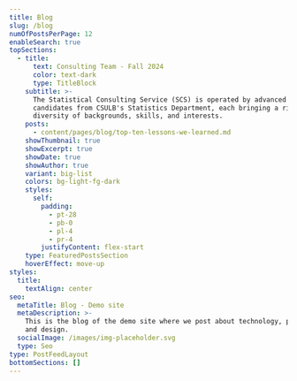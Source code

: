```yaml
---
title: Blog
slug: /blog
numOfPostsPerPage: 12
enableSearch: true
topSections:
  - title:
      text: Consulting Team - Fall 2024
      color: text-dark
      type: TitleBlock
    subtitle: >-
      The Statistical Consulting Service (SCS) is operated by advanced M.S.
      candidates from CSULB's Statistics Department, each bringing a rich
      diversity of backgrounds, skills, and interests. 
    posts:
      - content/pages/blog/top-ten-lessons-we-learned.md
    showThumbnail: true
    showExcerpt: true
    showDate: true
    showAuthor: true
    variant: big-list
    colors: bg-light-fg-dark
    styles:
      self:
        padding:
          - pt-28
          - pb-0
          - pl-4
          - pr-4
        justifyContent: flex-start
    type: FeaturedPostsSection
    hoverEffect: move-up
styles:
  title:
    textAlign: center
seo:
  metaTitle: Blog - Demo site
  metaDescription: >-
    This is the blog of the demo site where we post about technology, product,
    and design.
  socialImage: /images/img-placeholder.svg
  type: Seo
type: PostFeedLayout
bottomSections: []
---
```

